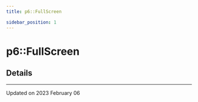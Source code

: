 ```yaml
---
title: p6::FullScreen

sidebar_position: 1
---
```


# p6::FullScreen





## Details
-------------------------------

Updated on 2023 February 06